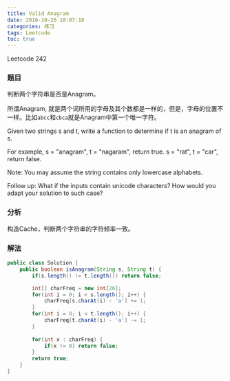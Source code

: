 ```yaml
---
title: Valid Anagram
date: 2016-10-26 18:07:18
categories: 练习
tags: Leetcode
toc: true
---
```


Leetcode 242

### 题目

判断两个字符串是否是Anagram。

所谓Anagram, 就是两个词所用的字母及其个数都是一样的，但是，字母的位置不一样。比如`abcc`和`cbca`就是Anagram中第一个唯一字符。

Given two strings s and t, write a function to determine if t is an anagram of s.

For example,
s = "anagram", t = "nagaram", return true.
s = "rat", t = "car", return false.

Note:
You may assume the string contains only lowercase alphabets.

Follow up:
What if the inputs contain unicode characters? How would you adapt your solution to such case?

### 分析

构造Cache，判断两个字符串的字符频率一致。

### 解法

```java
public class Solution {
    public boolean isAnagram(String s, String t) {
        if(s.length() != t.length()) return false;

        int[] charFreq = new int[26];
        for(int i = 0; i < s.length(); i++) {
            charFreq[s.charAt(i) - 'a'] += 1;
        }
        for(int i = 0; i < t.length(); i++) {
            charFreq[t.charAt(i) - 'a'] -= 1;
        }
        
        for(int x : charFreq) {
            if(x != 0) return false;
        }
        return true;
    }
}
```